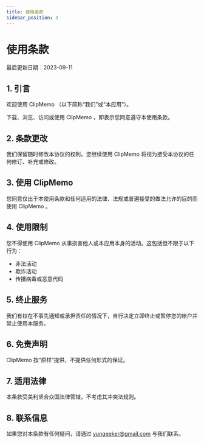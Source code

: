 ```yaml
---
title: 使用条款
sidebar_position: 3
---
```


# 使用条款

最后更新日期：2023-09-11

## 1. 引言

欢迎使用 ClipMemo （以下简称“我们”或“本应用”）。

下载、浏览、访问或使用 ClipMemo ，即表示您同意遵守本使用条款。

## 2. 条款更改

我们保留随时修改本协议的权利。您继续使用 ClipMemo 将视为接受本协议的任何修订、补充或修改。

## 3. 使用 ClipMemo

您同意仅出于本使用条款和任何适用的法律、法规或普遍接受的做法允许的目的而使用 ClipMemo 。

## 4. 使用限制

您不得使用 ClipMemo 从事损害他人或本应用本身的活动。这包括但不限于以下行为：

-   非法活动
-   欺诈活动
-   传播病毒或恶意代码

## 5. 终止服务

我们有权在不事先通知或承担责任的情况下，自行决定立即终止或暂停您的帐户并禁止使用本服务。

## 6. 免责声明

ClipMemo 按“原样”提供，不提供任何形式的保证。

## 7. 适用法律

本条款受美利坚合众国法律管辖，不考虑其冲突法规则。

## 8. 联系信息

如果您对本条款有任何疑问，请通过 yungeeker@gmail.com 与我们联系。
